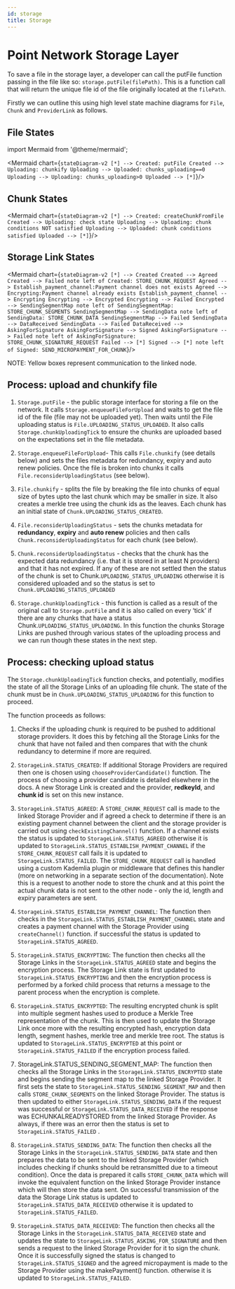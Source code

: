 ```yaml
---
id: storage
title: Storage
---
```


# Point Network Storage Layer

To save a file in the storage layer, a developer can call the putFile function passing in the file like so: `storage.putFile(filePath)`. This is a function call that will return the unique file id of the file originally located at the `filePath`.

Firstly we can outline this using high level state machine diagrams for `File`, `Chunk` and `ProviderLink` as follows.

## File States
import Mermaid from '@theme/mermaid';

<Mermaid chart={`
  stateDiagram-v2
    [*] --> Created: putFile
    Created --> Uploading: chunkify
    Uploading --> Uploaded: chunks_uploading==0
    Uploading --> Uploading: chunks_uploading>0
    Uploaded --> [*]
`}/>

## Chunk States

<Mermaid chart={`
  stateDiagram-v2
    [*] --> Created: createChunkFromFile
    Created --> Uploading: check state
    Uploading --> Uploading: chunk conditions NOT satisfied
    Uploading --> Uploaded: chunk conditions satisfied
    Uploaded --> [*]
`}/>

## Storage Link States

<Mermaid chart={`
  stateDiagram-v2
    [*] --> Created
    Created --> Agreed
    Created --> Failed
    note left of Created: STORE_CHUNK_REQUEST
    Agreed --> Establish_payment_channel:Payment channel does not exists
    Agreed --> Encrypting:Payment channel already exists
    Establish_payment_channel --> Encrypting
    Encrypting --> Encrypted
    Encrypting --> Failed
    Encrypted --> SendingSegmentMap
    note left of SendingSegmentMap: STORE_CHUNK_SEGMENTS
    SendingSegmentMap --> SendingData
    note left of SendingData: STORE_CHUNK_DATA
    SendingSegmentMap --> Failed
    SendingData --> DataReceived
    SendingData --> Failed
    DataReceived --> AskingForSignature
    AskingForSignature --> Signed
    AskingForSignature --> Failed
    note left of AskingForSignature: STORE_CHUNK_SIGNATURE_REQUEST
    Failed --> [*]
    Signed --> [*]
    note left of Signed: SEND_MICROPAYMENT_FOR_CHUNK
`}/>

NOTE: Yellow boxes represent communication to the linked node.



## Process: upload and chunkify file

1.  `Storage.putFile` - the public storage interface for storing a file on the network. It calls `Storage.enqueueFileForUpload` and waits to get the file id of the file (file may not be uploaded yet). Then waits until the File uploading status is `File.UPLOADING_STATUS_UPLOADED`. It also calls `Storage.chunkUploadingTick` to ensure the chunks are uploaded based on the expectations set in the file metadata.

2.  `Storage.enqueueFileForUpload`- This calls `File.chunkify` (see details below) and sets the files metadata for redundancy, expiry and auto renew policies. Once the file is broken into chunks it calls `File.reconsiderUploadingStatus` (see below).

3.  `File.chunkify` - splits the file by breaking the file into chunks of equal size of bytes upto the last chunk which may be smaller in size. It also creates a merkle tree using the chunk ids as the leaves. Each chunk has an initial state of `Chunk.UPLOADING_STATUS_CREATED`.

4.  `File.reconsiderUploadingStatus` - sets the chunks metadata for **redundancy**, **expiry** and **auto renew** policies and then calls `Chunk.reconsiderUploadingStatus` for each chunk (see below).

5.  `Chunk.reconsiderUploadingStatus` - checks that the chunk has the expected data redundancy (i.e. that it is stored in at least N providers) and that it has not expired. If any of these are not settled then the status of the chunk is set to Chunk.`UPLOADING_STATUS_UPLOADING` otherwise it is considered uploaded and so the status is set to `Chunk.UPLOADING_STATUS_UPLOADED`

6.  `Storage.chunkUploadingTick` - this function is called as a result of the original call to `Storage.putFile` and it is also called on every ‘tick’ if there are any chunks that have a status Chunk.`UPLOADING_STATUS_UPLOADING`. In this function the chunks Storage Links  are pushed through various states of the uploading process and we can run though these states in the next step.

## Process: checking upload status

The `Storage.chunkUploadingTick` function checks, and potentially, modifies the state of all the Storage Links of an uploading file chunk. The state of the chunk must be in `Chunk.UPLOADING_STATUS_UPLOADING` for this function to proceed.

The function proceeds as follows:

1.  Checks if the uploading chunk is required to be pushed to additional storage providers. It does this by fetching all the Storage Links for the chunk that have not failed and then compares that with the chunk redundancy to determine if more are required.

2.  `StorageLink.STATUS_CREATED`: If additional Storage Providers are required then one is chosen using `chooseProviderCandidate()` function. The process of choosing a provider candidate is detailed elsewhere in the docs. A new Storage Link is created and the provider, **redkeyId**, and **chunk id** is set on this new instance.

3.  `StorageLink.STATUS_AGREED`: A `STORE_CHUNK_REQUEST` call is made to the linked Storage Provider and if agreed a check to determine if there is an existing payment channel between the client and the storage provider is carried out using `checkExistingChannel()` function. If a channel exists the status is updated to `StorageLink.STATUS_AGREED` otherwise it is updated to `StorageLink.STATUS_ESTABLISH_PAYMENT_CHANNEL` if the `STORE_CHUNK_REQUEST` call fails it is updated to `StorageLink.STATUS_FAILED`. The `STORE_CHUNK_REQUEST` call is handled using a custom Kademlia plugin or middleware that defines this handler (more on networking in a separate section of the documentation). Note this is a request to another node to store the chunk and at this point the actual chunk data is not sent to the other node - only the id, length and expiry parameters are sent.

4.  `StorageLink.STATUS_ESTABLISH_PAYMENT_CHANNEL`: The function then checks in the  `StorageLink.STATUS_ESTABLISH_PAYMENT_CHANNEL` state and creates a payment channel with the Storage Provider using `createChannel()` function. if successful the status is updated to `StorageLink.STATUS_AGREED`.

5.  `StorageLink.STATUS_ENCRYPTING`: The function then checks all the Storage Links in the `StorageLink.STATUS_AGREED` state and begins the encryption process. The Storage Link state is first updated to `StorageLink.STATUS_ENCRYPTING`  and then the encryption process is performed by a forked child process that returns a message to the parent process when the encryption is complete.

6.  `StorageLink.STATUS_ENCRYPTED`: The resulting encrypted chunk is split into multiple segment hashes used to produce a Merkle Tree representation of the chunk. This is then used to update the Storage Link once more with the resulting encrypted hash, encryption data length, segment hashes, merkle tree and merkle tree root. The status is updated to `StorageLink.STATUS_ENCRYPTED` at this point or `StorageLink.STATUS_FAILED` if the encryption process failed.

7.  StorageLink.STATUS_SENDING_SEGMENT_MAP: The function then checks all the Storage Links in the `StorageLink.STATUS_ENCRYPTED` state and begins sending the segment map to the linked Storage Provider. It first sets the state to `StorageLink.STATUS_SENDING_SEGMENT_MAP` and then calls `STORE_CHUNK_SEGMENTS` on the linked Storage Provider. The status is then updated to either `StorageLink.STATUS_SENDING_DATA` if the request was successful or `StorageLink.STATUS_DATA_RECEIVED` if the response was ECHUNKALREADYSTORED from the linked Storage Provider. As always, if there was an error then the status is set to `StorageLink.STATUS_FAILED` .

8.  `StorageLink.STATUS_SENDING_DATA`: The function then checks all the Storage Links in the `StorageLink.STATUS_SENDING_DATA` state and then prepares the data to be sent to the linked Storage Provider (which includes checking if chunks should be retransmitted due to a timeout condition). Once the data is prepared it calls `STORE_CHUNK_DATA`  which will invoke the equivalent function on the linked Storage Provider instance which will then store the data sent. On successful transmission of the data the Storage Link status is updated to `StorageLink.STATUS_DATA_RECEIVED` otherwise it is updated to `StorageLink.STATUS_FAILED`.

9.  `StorageLink.STATUS_DATA_RECEIVED`: The function then checks all the Storage Links in the `StorageLink.STATUS_DATA_RECEIVED` state and updates the state to `StorageLink.STATUS_ASKING_FOR_SIGNATURE` and then sends a request to the linked Storage Provider for it to sign the chunk. Once it is successfully signed the status is changed to `StorageLink.STATUS_SIGNED` and the agreed micropayment is made to the Storage Provider using the makePayment() function. otherwise it is updated to `StorageLink.STATUS_FAILED`.
